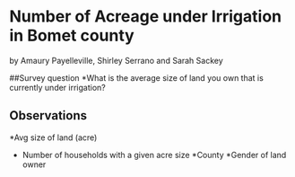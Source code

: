 # Number of Acreage under Irrigation in Bomet county

by Amaury Payelleville, Shirley Serrano and Sarah Sackey


  
##Survey question
  *What is the average size of land you own that is currently under irrigation?

## Observations
  *Avg size of land (acre)
  * Number of households with a given acre size
  *County
  *Gender of land owner


